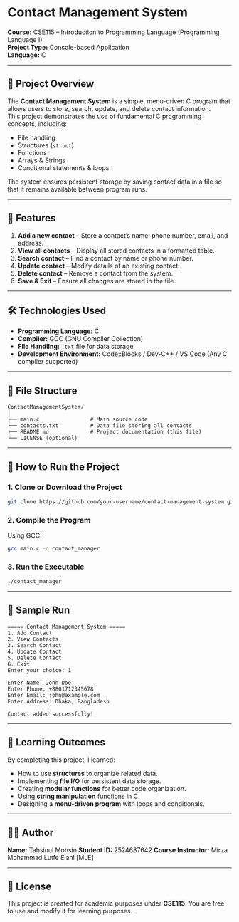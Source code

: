 

# Contact Management System  
**Course:** CSE115 – Introduction to Programming Language (Programming Language I)  
**Project Type:** Console-based Application  
**Language:** C  

---

## 📌 Project Overview  
The **Contact Management System** is a simple, menu-driven C program that allows users to store, search, update, and delete contact information.  
This project demonstrates the use of fundamental C programming concepts, including:  

- File handling  
- Structures (`struct`)  
- Functions  
- Arrays & Strings  
- Conditional statements & loops  

The system ensures persistent storage by saving contact data in a file so that it remains available between program runs.

---

## 🎯 Features  
1. **Add a new contact** – Store a contact’s name, phone number, email, and address.  
2. **View all contacts** – Display all stored contacts in a formatted table.  
3. **Search contact** – Find a contact by name or phone number.  
4. **Update contact** – Modify details of an existing contact.  
5. **Delete contact** – Remove a contact from the system.  
6. **Save & Exit** – Ensure all changes are stored in the file.  

---

## 🛠️ Technologies Used  
- **Programming Language:** C  
- **Compiler:** GCC (GNU Compiler Collection)  
- **File Handling:** `.txt` file for data storage  
- **Development Environment:** Code::Blocks / Dev-C++ / VS Code (Any C compiler supported)  

---

## 📂 File Structure  
```
ContactManagementSystem/
│
├── main.c                # Main source code
├── contacts.txt          # Data file storing all contacts
├── README.md             # Project documentation (this file)
└── LICENSE (optional)
```

---

## 🚀 How to Run the Project  

### **1. Clone or Download the Project**
```bash
git clone https://github.com/your-username/contact-management-system.git
```

### **2. Compile the Program**
Using GCC:
```bash
gcc main.c -o contact_manager
```

### **3. Run the Executable**
```bash
./contact_manager
```

---

## 🧪 Sample Run  
```
===== Contact Management System =====
1. Add Contact
2. View Contacts
3. Search Contact
4. Update Contact
5. Delete Contact
6. Exit
Enter your choice: 1

Enter Name: John Doe
Enter Phone: +8801712345678
Enter Email: john@example.com
Enter Address: Dhaka, Bangladesh

Contact added successfully!
```

---

## 📖 Learning Outcomes  
By completing this project, I learned:  
- How to use **structures** to organize related data.  
- Implementing **file I/O** for persistent data storage.  
- Creating **modular functions** for better code organization.  
- Using **string manipulation** functions in C.  
- Designing a **menu-driven program** with loops and conditionals.  

---

## 👨‍💻 Author  
**Name:** Tahsinul Mohsin
**Student ID:** 2524687642
**Course Instructor:** Mirza Mohammad Lutfe Elahi [MLE]

---

## 📜 License  
This project is created for academic purposes under **CSE115**. You are free to use and modify it for learning purposes.

